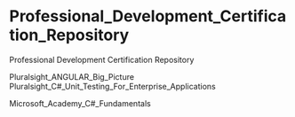 # Professional_Development_Certification_Repository
Professional Development Certification Repository


Pluralsight_ANGULAR_Big_Picture </br>
Pluralsight_C#_Unit_Testing_For_Enterprise_Applications

Microsoft_Academy_C#_Fundamentals
